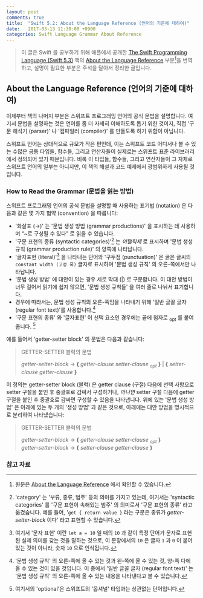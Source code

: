 ```yaml
---
layout: post
comments: true
title:  "Swift 5.2: About the Language Reference (언어의 기준에 대하여)"
date:   2017-03-13 11:30:00 +0900
categories: Swift Language Grammar About Reference
---
```


> 이 글은 Swift 를 공부하기 위해 애플에서 공개한 [The Swift Programming Language (Swift 5.3)](https://docs.swift.org/swift-book/) 책의 [About the Language Reference](https://docs.swift.org/swift-book/ReferenceManual/AboutTheLanguageReference.html#) 부분[^Language-Reference]을 번역하고, 설명이 필요한 부분은 주석을 달아서 정리한 글입니다.

## About the Language Reference (언어의 기준에 대하여)

이제부터 책의 나머지 부분은 스위프트 프로그래밍 언어의 공식 문법을 설명합니다. 여기서 문법을 설명하는 것은 언어를 좀 더 자세히 이해하도록 돕기 위한 것이지, 직접 '구문 해석기 (parser)' 나 '컴파일러 (compiler)' 를 만들도록 하기 위함이 아닙니다.

스위프트 언어는 상대적으로 규모가 작은 편인데, 이는 스위프트 코드 어디서나 볼 수 있는 수많은 공통 타입들, 함수들, 그리고 연산자들이 실제로는 스위프트 표준 라이브러리에서 정의되어 있기 때문입니다. 비록 이 타입들, 함수들, 그리고 연산자들이 그 자체로 스위프트 언어의 일부는 아니지만, 이 책의 해설과 코드 예제에서 광범위하게 사용될 것입니다.

### How to Read the Grammar (문법을 읽는 방법)

스위프트 프로그래밍 언어의 공식 문법을 설명할 때 사용하는 표기법 (notation) 은 다음과 같은 몇 가지 협약 (convention) 을 따릅니다:

* '화살표 (→)' 는 '문법 생성 방법 (grammar productions)' 을 표시하는 데 사용하며 “~로 구성될 수 있다” 로 읽을 수 있습니다.
* '구문 표현의 종류 (syntactic categories)'[^syntactic-categories] 는 _이탤릭체_ 로 표시하며 '문법 생성 규칙 (grammar production rule)' 의 양쪽에 나타납니다.
* '글자표현 (literal)'[^literal] 을 나타내는 단어와 '구두점 (punctuation)' 은 굵은 글씨의 `constant width (고정 폭)` 글자로 표시하며 '문법 생성 규칙' 의 오른-쪽에서만 나타납니다.
* '문법 생성 방법' 에 대안이 있는 경우 세로 막대 (\|) 로 구분합니다. 이 대안 방법이 너무 길어서 읽기에 쉽지 않으면, '문법 생성 규칙들' 을 여러 줄로 나눠서 표기합니다.
* 경우에 따라서는, 문법 생성 규칙의 오른-쪽임을 나타내기 위해 '일반 글꼴 글자 (regular font text)'를 사용합니다.[^regular-font]
* '구문 표현의 종류' 와 '글자표현' 이 선택 요소인 경우에는 끝에 첨자로 <sub>­opt­</sub> 를 붙여줍니다. [^optional]

예를 들어서 'getter-setter block' 의 문법은 다음과 같습니다:

> GETTER-SETTER 블럭의 문법
>
> _getter-setter-block_ → **{**­ _getter-clause ­setter-clause <sub>­opt­</sub>­­_ **}**­ \| **{** _­setter-clause ­getter-clause_ **}**­

이 정의는 getter-setter block (블럭) 은 getter clause (구절) 다음에 선택 사항으로 setter 구절을 붙인 후 중괄호로 감싸서 구성하거나, _아니면_ setter 구절 다음에 getter 구절을 붙인 후 중괄호로 감싸면 구성할 수 있음을 나타냅니다. 위에 있는 '문법 생성 방법' 은 아래에 있는 두 개의 '생성 방법' 과 같은 것으로, 아래에는 대안 방법을 명시적으로 분리하여 나타냈습니다:

> GETTER-SETTER 블럭의 문법
>
> _getter-setter-block_ → **{**­ ­_getter-clause setter-clause <sub>­opt­</sub>_­ **}**­  
> _getter-setter-block_ → **{**­ _setter-clause ­getter-clause_ **}**­

### 참고 자료

[^Language-Reference]: 원문은 [About the Language Reference](https://docs.swift.org/swift-book/ReferenceManual/AboutTheLanguageReference.html#) 에서 확인할 수 있습니다.

[^syntactic-categories]: 'category' 는 '부류, 종류, 범주' 등의 의미를 가지고 있는데, 여기서는 'syntactic categories' 를 '구문 표현이 속해있는 범주' 의 의미로서 '구문 표현의 종류' 라고 옮겼습니다. 예를 들어, '`get { return value }` 라는 구문은 종류가 _getter-setter-block_ 이다' 라고 표현할 수 있습니다.

[^literal]: 여기서 '문자 표현' 이란 `let a = 10` 일 때의 `10` 과 같이 특정 단어가 문자로 표현된 실제 의미를 갖는 것을 말하는 것으로, 이 문장에서의 `10` 은 글자 `1` 과 `0` 이 붙어 있는 것이 아니라, 숫자 `10` 으로 인식됩니다.

[^regular-font]: '문법 생성 규칙' 의 오른-쪽에 올 수 있는 것과 왼-쪽에 올 수 있는 것, 양-쪽 다에 올 수 있는 것이 있을 것입니다. 이 중에서 '일반 글꼴 글자 (regular font text)' 는 '문법 생성 규칙' 의 오른-쪽에 올 수 있는 내용을 나타낸다고 볼 수 있습니다.

[^optional]: 여기서의 'optional'은 스위프트의 '옵셔널' 타입과는 상관없는 단어입니다.
